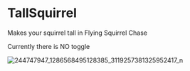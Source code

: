 # TallSquirrel
Makes your squirrel tall in Flying Squirrel Chase

Currently there is NO toggle

![244747947_1286568495128385_3119257381325952417_n](https://user-images.githubusercontent.com/87285349/136720981-9bf6108b-c206-46e6-a841-1231b0e3e29c.jpg)
